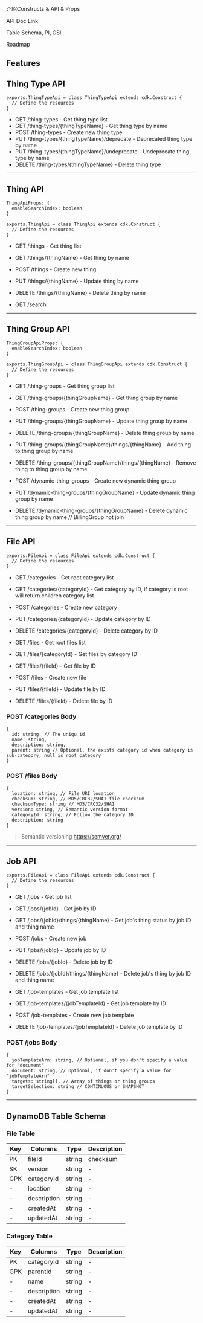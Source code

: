 介紹Constructs & API & Props

API Doc Link

Table Schema, PI, GSI

Roadmap

## Features

## Thing Type API
```
exports.ThingTypeApi = class ThingTypeApi extends cdk.Construct {
  // Define the resources
}
```
- GET /thing-types - Get thing type list
- GET /thing-types/{thingTypeName} - Get thing type by name
- POST /thing-types - Create new thing type
- PUT /thing-types/{thingTypeName}/deprecate - Deprecated thing type by name
- PUT /thing-types/{thingTypeName}/undeprecate - Undeprecate thing type by name
- DELETE /thing-types/{thingTypeName} - Delete thing type

---

## Thing API
```
ThingApiProps: {
  enableSearchIndex: boolean
}

exports.ThingApi = class ThingApi extends cdk.Construct {
  // Define the resources
}
```
- GET /things - Get thing list
- GET /things/{thingName} - Get thing by name
- POST /things - Create new thing
- PUT /things/{thingName} - Update thing by name
- DELETE /things/{thingName} - Delete thing by name

- GET /search

---

## Thing Group API
```
ThingGroupApiProps: {
  enableSearchIndex: boolean
}

exports.ThingGroupApi = class ThingGroupApi extends cdk.Construct {
  // Define the resources
}
```
- GET /thing-groups - Get thing group list
- GET /thing-groups/{thingGroupName} - Get thing group by name
- POST /thing-groups - Create new thing group
- PUT /thing-groups/{thingGroupName} - Update thing group by name
- DELETE /thing-groups/{thingGroupName} - Delete thing group by name

- PUT /thing-groups/{thingGroupName}/things/{thingName} - Add thing to thing group by name
- DELETE /thing-groups/{thingGroupName}/things/{thingName} - Remove thing to thing group by name

- POST /dynamic-thing-groups - Create new dynamic thing group
- PUT /dynamic-thing-groups/{thingGroupName} - Update dynamic thing group by name
- DELETE /dynamic-thing-groups/{thingGroupName} - Delete dynamic thing group by name
// BillingGroup not join

---

## File API
```
exports.FileApi = class FileApi extends cdk.Construct {
  // Define the resources
}
```
- GET /categories - Get root category list
- GET /categories/{categoryId} - Get category by ID, if category is root will return children category list
- POST /categories - Create new category
- PUT /categories/{categoryId} - Update category by ID
- DELETE /categories/{categoryId} - Delete category by ID

- GET /files - Get root files list
- GET /files/{categoryId} - Get files by category ID
- GET /files/{fileId} - Get file by ID
- POST /files - Create new file
- PUT /files/{fileId} - Update file by ID
- DELETE /files/{fileId} - Delete file by ID

### POST /categories Body
```
{
  id: string, // The uniqu id
  name: string,
  description: string,
  parent: string // Optional, the exists category id when category is sub-category, null is root category
}
```

### POST /files Body
```
{
  location: string, // File URI location
  checksum: string, // MD5/CRC32/SHA1 file checksum
  checksumType: string // MD5/CRC32/SHA1
  version: string, // Semantic version format
  categoryId: string, // Follow the category ID
  description: string
}
```
> Semantic versioning https://semver.org/

---

## Job API
```
exports.FileApi = class FileApi extends cdk.Construct {
  // Define the resources
}
```
- GET /jobs - Get job list
- GET /jobs/{jobId} - Get job by ID
- GET /jobs/{jobId}/things/{thingName} - Get job's thing status by job ID and thing name
- POST /jobs - Create new job
- PUT /jobs/{jobId} - Update job by ID
- DELETE /jobs/{jobId} - Delete job by ID
- DELETE /jobs/{jobId}/things/{thingName} - Delete job's thing by job ID and thing name

- GET /job-templates - Get job template list
- GET /job-templates/{jobTemplateId} - Get job template by ID
- POST /job-templates - Create new job template
- DELETE /job-templates/{jobTemplateId} - Delete job template by ID

### POST /jobs Body
```
{
  jobTemplateArn: string, // Optional, if you don't specify a value for "document"
  document: string, // Optional, if don't specify a value for "jobTemplateArn"
  targets: string[], // Array of things or thing groups
  targetSelection: string // CONTINUOUS or SNAPSHOT
}
```

---

## DynamoDB Table Schema

### File Table

| Key | Columns  | Type | Description |
| ------------- | ------------- | ------------- | ------------- |
| PK  | fileId | string | checksum |
| SK | version | string | - |
| GPK  | categoryId | string | - |
| -  | location | string | - |
| -  | description | string | - |
| -  | createdAt | string | - |
| -  | updatedAt | string | - |

### Category Table

| Key | Columns  | Type | Description |
| ------------- | ------------- | ------------- | ------------- |
| PK  | categoryId | string | - |
| GPK  | parentId | string | - |
| -  | name | string | - |
| -  | description | string | - |
| -  | createdAt | string | - |
| -  | updatedAt | string | - |
